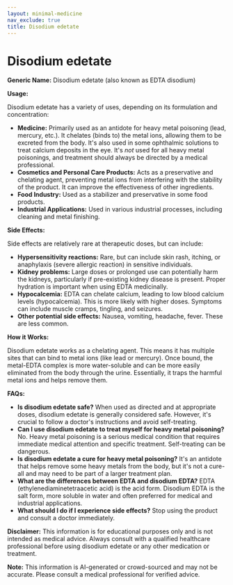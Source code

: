 ```yaml
---
layout: minimal-medicine
nav_exclude: true
title: Disodium edetate
---
```


# Disodium edetate

**Generic Name:** Disodium edetate (also known as EDTA disodium)

**Usage:**

Disodium edetate has a variety of uses, depending on its formulation and concentration:

* **Medicine:**  Primarily used as an antidote for heavy metal poisoning (lead, mercury, etc.). It chelates (binds to) the metal ions, allowing them to be excreted from the body. It's also used in some ophthalmic solutions to treat calcium deposits in the eye.  It's *not* used for all heavy metal poisonings, and treatment should always be directed by a medical professional.
* **Cosmetics and Personal Care Products:**  Acts as a preservative and chelating agent, preventing metal ions from interfering with the stability of the product. It can improve the effectiveness of other ingredients.
* **Food Industry:**  Used as a stabilizer and preservative in some food products.
* **Industrial Applications:** Used in various industrial processes, including cleaning and metal finishing.


**Side Effects:**

Side effects are relatively rare at therapeutic doses, but can include:

* **Hypersensitivity reactions:**  Rare, but can include skin rash, itching, or anaphylaxis (severe allergic reaction) in sensitive individuals.
* **Kidney problems:**  Large doses or prolonged use can potentially harm the kidneys, particularly if pre-existing kidney disease is present.  Proper hydration is important when using EDTA medicinally.
* **Hypocalcemia:** EDTA can chelate calcium, leading to low blood calcium levels (hypocalcemia). This is more likely with higher doses. Symptoms can include muscle cramps, tingling, and seizures.
* **Other potential side effects:**  Nausea, vomiting, headache, fever.  These are less common.


**How it Works:**

Disodium edetate works as a chelating agent.  This means it has multiple sites that can bind to metal ions (like lead or mercury). Once bound, the metal-EDTA complex is more water-soluble and can be more easily eliminated from the body through the urine.  Essentially, it traps the harmful metal ions and helps remove them.


**FAQs:**

* **Is disodium edetate safe?**  When used as directed and at appropriate doses, disodium edetate is generally considered safe.  However,  it's crucial to follow a doctor's instructions and avoid self-treating.
* **Can I use disodium edetate to treat myself for heavy metal poisoning?** No.  Heavy metal poisoning is a serious medical condition that requires immediate medical attention and specific treatment.  Self-treating can be dangerous.
* **Is disodium edetate a cure for heavy metal poisoning?** It's an antidote that helps remove some heavy metals from the body, but it's not a cure-all and may need to be part of a larger treatment plan.
* **What are the differences between EDTA and disodium EDTA?** EDTA (ethylenediaminetetraacetic acid) is the acid form. Disodium EDTA is the salt form, more soluble in water and often preferred for medical and industrial applications.
* **What should I do if I experience side effects?**  Stop using the product and consult a doctor immediately.


**Disclaimer:** This information is for educational purposes only and is not intended as medical advice. Always consult with a qualified healthcare professional before using disodium edetate or any other medication or treatment.


**Note:** This information is AI-generated or crowd-sourced and may not be accurate. Please consult a medical professional for verified advice.